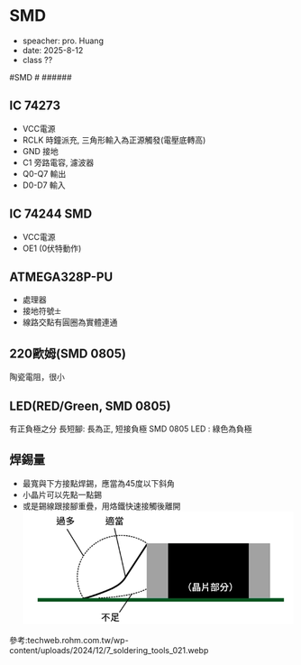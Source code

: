 # SMD
- speacher: pro. Huang
- date: 2025-8-12
- class ??

#SMD # ######

## IC 74273
- VCC電源
- RCLK 時鐘派充, 三角形輸入為正源觸發(電壓底轉高)
- GND 接地
- C1 旁路電容, 濾波器
- Q0-Q7 輸出
- D0-D7 輸入

## IC 74244 SMD
- VCC電源
- OE1 (0伏特動作)

## ATMEGA328P-PU
- 處理器
- 接地符號`士`
- 線路交點有圓圈為實體連通

## 220歐姆(SMD 0805)
陶瓷電阻，很小

## LED(RED/Green, SMD 0805)
有正負極之分
長短腳: 長為正, 短接負極
SMD 0805 LED : 綠色為負極

## 焊錫量
- 最寬與下方接點焊錫，應當為45度以下斜角
- 小晶片可以先點一點錫
- 或是錫線跟接腳重疊，用烙鐵快速接觸後離開
![焊錫量solder](solder.png)

參考:techweb.rohm.com.tw/wp-content/uploads/2024/12/7_soldering_tools_021.webp

